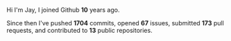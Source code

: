 Hi I'm Jay, I joined Github **10** years ago.

Since then I've pushed **1704** commits, opened **67** issues, submitted **173** pull requests, and contributed to **13** public repositories.
